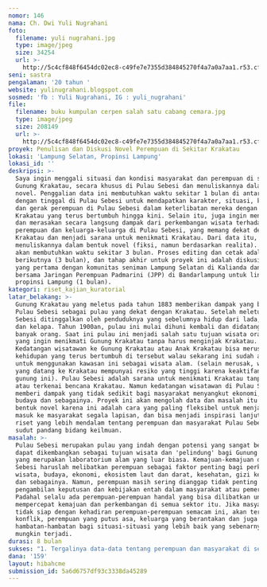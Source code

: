 ```yaml
---
nomor: 146
nama: Ch. Dwi Yuli Nugrahani
foto:
  filename: yuli nugrahani.jpg
  type: image/jpeg
  size: 34254
  url: >-
    http://5c4cf848f6454dc02ec8-c49fe7e7355d384845270f4a7a0a7aa1.r53.cf2.rackcdn.com/2ea25393-0839-4884-9b47-2627ea30a4a4/yuli%20nugrahani.jpg
seni: sastra
pengalaman: '20 tahun '
website: yulinugrahani.blogspot.com
sosmed: 'fb : Yuli Nugrahani, IG : yuli_nugrahani'
file:
  filename: buku kumpulan cerpen salah satu cabang cemara.jpg
  type: image/jpeg
  size: 208149
  url: >-
    http://5c4cf848f6454dc02ec8-c49fe7e7355d384845270f4a7a0a7aa1.r53.cf2.rackcdn.com/92b87a8f-5841-40b7-880d-0c6ee21720e3/buku%20kumpulan%20cerpen%20salah%20satu%20cabang%20cemara.jpg
proyek: Penulisan dan Diskusi Novel Perempuan di Sekitar Krakatau
lokasi: 'Lampung Selatan, Propinsi Lampung'
lokasi_id: ''
deskripsi: >-
  Saya ingin menggali situasi dan kondisi masyarakat dan perempuan di sekitar
  Gunung Krakatau, secara khusus di Pulau Sebesi dan menuliskannya dalam bentuk
  novel. Penggalian data ini membutuhkan waktu sekitar 1 bulan di antaranya
  dengan tinggal di Pulau Sebesi untuk mendapatkan karakter, situasi, kondisi
  dan gerak perempuan di Pulau Sebesi dalam keterlibatan mereka dengan Gunung
  Krakatau yang terus bertumbuh hingga kini. Selain itu, juga ingin mengetahui
  dan merasakan secara langsung dampak dari perkembangan wisata terhadap
  perempuan dan keluarga-keluarga di Pulau Sebesi, yang memang dekat dengan
  Krakatau dan menjadi sarana untuk menikmati Krakatau. Dari data itu, saya akan
  menuliskannya dalam bentuk novel (fiksi, namun berdasarkan realita). Penulisan
  akan membutuhkan waktu sekitar 3 bulan. Proses editing dan cetak adalah tahap
  berikutnya (3 bulan), dan tahap akhir untuk proyek ini adalah diskusi buku,
  yang pertama dengan komunitas seniman Lampung Selatan di Kalianda dan kedua
  bersama Jaringan Perempuan Padmarini (JPP) di Bandarlampung untuk lingkup
  propinsi Lampung (1 bulan).
kategori: riset_kajian_kuratorial
latar_belakang: >-
  Gunung Krakatau yang meletus pada tahun 1883 memberikan dampak yang besar pada
  Pulau Sebesi sebagai pulau yang dekat dengan Krakatau. Setelah meletus, Pulau
  Sebesi ditinggalkan oleh penduduknya yang sebelumnya hidup dari lada, karet
  dan kelapa. Tahun 1900an, pulau ini mulai dihuni kembali dan didatangi oleh
  banyak orang. Saat ini pulau ini menjadi salah satu tujuan wisata orang-orang
  yang ingin menikmati Gunung Krakatau tanpa harus menginjak Krakatau.
  Kedatangan wisatawan ke Gunung Krakatau atau Anak Krakatau bisa merusak
  kehidupan yang terus bertumbuh di tersebut walau sekarang ini sudah ada wacana
  untuk menggunakan kawasan ini sebagai wisata alam. (selain merusak, wisatawan
  yang datang ke Krakatau mempunyai resiko yang tinggi karena keaktifan vulkanik
  gunung ini). Pulau Sebesi adalah sarana untuk menikmati Krakatau tanpa merusak
  atau terkenai bencana Krakatau. Namun kedatangan wisatawan di Pulau Sebesi
  memberi dampak yang tidak sedikit bagi masyarakat menyangkut ekonomi, mental,
  budaya dan sebagainya. Proyek ini akan mengolah data dan masalah itu dalam
  bentuk novel karena ini adalah cara yang paling fleksibel untuk menjadi pintu
  masuk ke masyarakat segala lapisan, dan bisa menjadi inspirasi lanjut untuk
  riset yang lebih mendalam tentang perempuan dan masyarakat Pulau Sebesi dari
  sudut pandang bidang keilmuan. 
masalah: >-
  Pulau Sebesi merupakan pulau yang indah dengan potensi yang sangat besar untuk
  dapat dikembangkan sebagai tujuan wisata dan 'pelindung' bagi Gunung Krakatau
  yang merupakan laboratorium alam yang luar biasa. Kemajuan-kemajuan di Pulau
  Sebesi haruslah melibatkan perempuan sebagai faktor penting bagi perkembangan
  wisata, budaya, ekonomi, ekosistem laut dan darat, kesehatan, gizi keluarga
  dan sebagainya. Namun, perempuan masih sering dianggap tidak penting dalam
  pengambilan keputusan dan kebijakan entah dalam masyarakat atau pemerintahan.
  Padahal selalu ada perempuan-perempuan handal yang bisa dilibatkan untuk
  mempercepat kemajuan dan perkembangan di semua sektor itu. Jika masyarakat
  tidak siap dengan kehadiran perempuan-perempuan semacam ini, akan terjadi
  konflik, perempuan yang putus asa, keluarga yang berantakan dan juga
  hambatan-hambatan bagi situasi-situasi yang lebih baik yang sebenarnya sangat
  mungkin terjadi.
durasi: 8 bulan
sukses: "1. Tergalinya data-data tentang perempuan dan masyarakat di sekitar Gunung Krakatau khususnya di Pulau Sebesi lewat 'live in', penulis tinggal bersama mereka di pulau tersebut.\r\n2. Terbitnya sebuah novel dengan tema perempuan di  sekitar Krakatau, dengan mengangkat masalah gender dan lingkungan hidup di Pulau Sebesi (1.000 buku, diterbitkan oleh penerbit yang dipilih kemudian)\r\n3. Terselenggarakan diskusi buku, pertama dengan komunitas seniman Lampung Selatan di Kalianda (pusat pemerintahan kabupaten Lampung Selatan, tidak jauh dari lokasi Krakatau) dan kedua dengan Jaringan Perempuan Padmarini di Bandarlampung (pusat pemerintahan propinsi Lampung). "
dana: '159'
layout: hibahcme
submission_id: 5a6d6757df93c3338da45289
---
```

